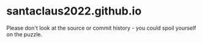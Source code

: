 # santaclaus2022.github.io
Please don't look at the source or commit history - you could spoil yourself on the puzzle.